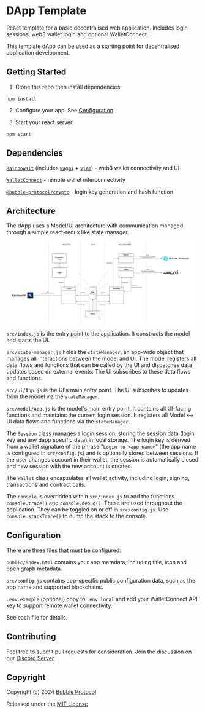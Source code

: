 # DApp Template

React template for a basic decentralised web application. Includes login sessions, web3 wallet login and optional WalletConnect.

This template dApp can be used as a starting point for decentralised application development.

## Getting Started

1. Clone this repo then install dependencies:

```
npm install
```

2. Configure your app. See [Configuration](#configuration).

3. Start your react server:

```
npm start
```

## Dependencies

[`RainbowKit`](https://www.rainbowkit.com/) (includes [`wagmi`](https://wagmi.sh/) + [`viem`](https://viem.sh/)) - web3 wallet connectivity and UI

[`WalletConnect`](https://walletconnect.com/) - remote wallet interconnectivity

[`@bubble-protocol/crypto`](https://github.com/Bubble-Protocol/bubble-sdk/tree/main/packages/crypto) - login key generation and hash function

## Architecture

The dApp uses a Model/UI architecture with communication managed through a simple react-redux like state manager.

![architecture](architecture.png)

`src/index.js` is the entry point to the application. It constructs the model and starts the UI.

`src/state-manager.js` holds the `stateManager`, an app-wide object that manages all interactions between the model and UI. 
The model registers all data flows and functions that can be called by the UI and dispatches data updates based on external events. 
The UI subscribes to these data flows and functions.

`src/ui/App.js` is the UI's main entry point. The UI subscribes to updates from the model via the `stateManager`.

`src/model/App.js` is the model's main entry point. It contains all UI-facing functions and
maintains the current login session. It registers all Model ↔ UI data flows and functions via the `stateManager`.

The `Session` class manages a login session, storing the session data (login key and any dapp specific data) in local storage. The login key is derived from a wallet signature of the phrase "`Login to <app-name>`" (the app name is configured in `src/config.js`) and is optionally stored between sessions. If the user changes account in their wallet, the session is automatically closed and new session with the new account is created.

The `Wallet` class encapsulates all wallet activity, including login, signing, transactions and contract calls.

The `console` is overridden within `src/index.js` to add the functions `console.trace()` and `console.debug()`. These are used throughout the application. They can be toggled on or off in `src/config.js`.  Use `console.stackTrace()` to dump the stack to the console.

## Configuration

There are three files that must be configured:

`public/index.html` contains your app metadata, including title, icon and open graph metadata.

`src/config.js` contains app-specific public configuration data, such as the app name and supported blockchains.

`.env.example` (optional) copy to `.env.local` and add your WalletConnect API key to support remote wallet connectivity.

See each file for details.

## Contributing

Feel free to submit pull requests for consideration.  Join the discussion on our [Discord Server](https://discord.gg/sSnvK5C).

## Copyright

Copyright (c) 2024 [Bubble Protocol](https://bubbleprotocol.com)

Released under the [MIT License](LICENSE)